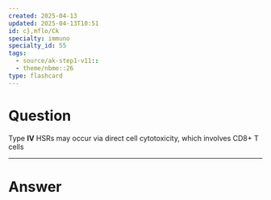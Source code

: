 ```yaml
---
created: 2025-04-13
updated: 2025-04-13T10:51
id: c},mflo/Ck
specialty: immuno
specialty_id: 55
tags:
  - source/ak-step1-v11::
  - theme/nbme::26
type: flashcard
---
```


# Question
Type **IV** HSRs may occur via direct cell cytotoxicity, which involves CD8+ T cells

---

# Answer
